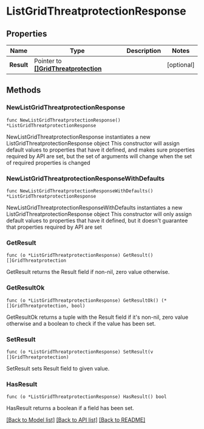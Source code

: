 # ListGridThreatprotectionResponse

## Properties

Name | Type | Description | Notes
------------ | ------------- | ------------- | -------------
**Result** | Pointer to [**[]GridThreatprotection**](GridThreatprotection.md) |  | [optional] 

## Methods

### NewListGridThreatprotectionResponse

`func NewListGridThreatprotectionResponse() *ListGridThreatprotectionResponse`

NewListGridThreatprotectionResponse instantiates a new ListGridThreatprotectionResponse object
This constructor will assign default values to properties that have it defined,
and makes sure properties required by API are set, but the set of arguments
will change when the set of required properties is changed

### NewListGridThreatprotectionResponseWithDefaults

`func NewListGridThreatprotectionResponseWithDefaults() *ListGridThreatprotectionResponse`

NewListGridThreatprotectionResponseWithDefaults instantiates a new ListGridThreatprotectionResponse object
This constructor will only assign default values to properties that have it defined,
but it doesn't guarantee that properties required by API are set

### GetResult

`func (o *ListGridThreatprotectionResponse) GetResult() []GridThreatprotection`

GetResult returns the Result field if non-nil, zero value otherwise.

### GetResultOk

`func (o *ListGridThreatprotectionResponse) GetResultOk() (*[]GridThreatprotection, bool)`

GetResultOk returns a tuple with the Result field if it's non-nil, zero value otherwise
and a boolean to check if the value has been set.

### SetResult

`func (o *ListGridThreatprotectionResponse) SetResult(v []GridThreatprotection)`

SetResult sets Result field to given value.

### HasResult

`func (o *ListGridThreatprotectionResponse) HasResult() bool`

HasResult returns a boolean if a field has been set.


[[Back to Model list]](../README.md#documentation-for-models) [[Back to API list]](../README.md#documentation-for-api-endpoints) [[Back to README]](../README.md)


